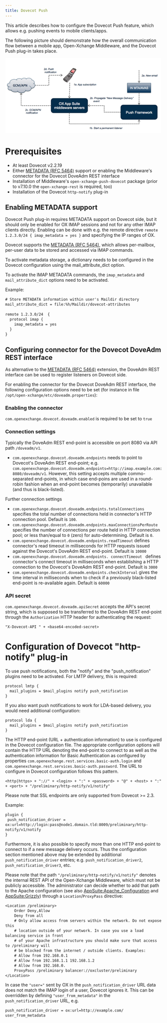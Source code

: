 ```yaml
---
title: Dovecot Push
---
```


This article describes how to configure the Dovecot Push feature, which allows e.g. pushing events to mobile clients/apps.

The following picture should demonstrate how the overall communication flow between a mobile app, Open-Xchange Middleware, and the Dovecot Push plug-in takes place.

![Dovecot Push flow](mail_push_flow.png)

# Prerequisites

- At least Dovecot v2.2.19
- Either [METADATA (RFC 5464)](https://tools.ietf.org/html/rfc5464%7CIMAP) support or enabling the Middleware's connector for the Dovecot DoveAdm REST interface
- Installation of Middleware's `open-xchange-push-dovecot` package (prior to v7.10.0 the `open-xchange-rest` is required, too)
- Installation of the Dovecot `http-notify` plug-in

## Enabling METADATA support

Dovecot Push plug-in requires METADATA support on Dovecot side, but it should only be enabled for OX IMAP sessions and not for any other IMAP clients directly. Enabling can be done with e.g. the remote directive `remote 1.2.3.0/24 { imap_metadata = yes }` and specifying the IP ranges of OX.

Dovecot supports the [METADATA (RFC 5464)](https://tools.ietf.org/html/rfc5464%7CIMAP), which allows per-mailbox, per-user data to be stored and accessed via IMAP commands.

To activate metadata storage, a dictionary needs to be configured in the Dovecot configuration using the mail_attribute_dict option.

To activate the IMAP METADATA commands, the `imap_metadata` and `mail_attribute_dict` options need to be activated.

Example:

```
# Store METADATA information within user's Maildir directory
mail_attribute_dict = file:%h/Maildir/dovecot-attributes

remote 1.2.3.0/24  {
  protocol imap {
    imap_metadata = yes
  }
}
```

## Configuring connector for the Dovecot DoveAdm REST interface

As alternative to the [METADATA (RFC 5464)](https://tools.ietf.org/html/rfc5464%7CIMAP) extension, the DoveAdm REST interface can be used to register listeners on Dovecot side.

For enabling the connector for the Dovecot DoveAdm REST interface, the following configuration options need to be set (for instance in file `/opt/open-xchange/etc/doveadm.properties`):

### Enabling the connector

`com.openexchange.dovecot.doveadm.enabled` is required to be set to `true`

### Connection settings

Typically the DoveAdm REST end-point is accessible on port 8080 via API path `/doveadm/v1`.

- `com.openexchange.dovecot.doveadm.endpoints` needs to point to Dovecot's DoveAdm REST end-point; e.g. `com.openexchange.dovecot.doveadm.endpoints=http://imap.example.com:8080/doveadm/v1`. However, this setting accepts multiple commo-separated end-points, in which case end-poins are used in a round-robin fashion when an end-point becomes (temporarily) unavailable (and thus is black-listed).

Further connection settings

- `com.openexchange.dovecot.doveadm.endpoints.totalConnections` specifies the total number of connections held in connector's HTTP connection pool. Default is `100`.
- `com.openexchange.dovecot.doveadm.endpoints.maxConnectionsPerRoute ` specifies the number of connections per route held in HTTP connection pool; or less than/equal to `0` (zero) for auto-determining. Default is `0`.
- `com.openexchange.dovecot.doveadm.endpoints.readTimeout` defines connector's read timeout in milliseconds for HTTP requests issued against the Dovecot's DoveAdm REST end-point. Default is `10000`
- `com.openexchange.dovecot.doveadm.endpoints. connectTimeout ` defines connector's connect timeout in milliseconds when establishing a HTTP connection to the Dovecot's DoveAdm REST end-point. Default is `3000`
- `com.openexchange.dovecot.doveadm.endpoints.checkInterval` gives the time interval in milliseconds when to check if a previously black-listed end-point is re-available again. Default is `60000`

### API secret

`com.openexchange.dovecot.doveadm.apiSecret` accepts the API's secret string, which is supposed to be transferred to the DoveAdm REST end-point through the `Authorization` HTTP header for authenticating the request:

```
"X-Dovecot-API " + <base64-encoded-secret>
```

# Configuration of Dovecot "http-notify" plug-in

To use push notifications, both the "notify" and the "push_notification" plugins need to be activated. For LMTP delivery, this is required:

```
protocol lmtp {
  mail_plugins = $mail_plugins notify push_notification
}
```

If you also want push notifications to work for LDA-based delivery, you would need additional configuration:

```
protocol lda {
  mail_plugins = $mail_plugins notify push_notification
}
```

The HTTP end-point (URL + authentication information) to use is configured in the Dovecot configuration file. The appropriate configuration options will contain the HTTP URL denoting the end-point to connect to as well as the authentication information for Basic Authentication as configured by properties `com.openexchange.rest.services.basic-auth.login` and `com.openexchange.rest.services.basic-auth.password`. The URL to configure in Dovecot configuration follows this pattern.

```
<http|https> + "://" + <login> + ":" + <password> + "@" + <host> + ":" + <port> + "/preliminary/http-notify/v1/notify"
```

Please note that SSL endpoints are only supported from Dovecot >= 2.3.

Example:

```
plugin {
 push_notification_driver = ox:url=http://login:pass@node1.domain.tld:8009/preliminary/http-notify/v1/notify
}
```

Furthermore, it is also possible to specify more than one HTTP end-point to connect to if a new message delivery occurs. Thus the configuration section mentioned above may be extended by additional `push_notification_driver` entries; e.g. `push_notification_driver2`, `push_notification_driver3`, etc.

Please note that the path `"/preliminary/http-notify/v1/notify"` denotes the internal REST API of the Open-Xchange Middleware, which must not be publicly accessible. The administrator can decide whether to add that path to the Apache configuration (see also [AppSuite:Apache_Configuration](http://oxpedia.org/wiki/index.php?title=AppSuite:Apache_Configuration) and [AppSuite:Grizzly](http://oxpedia.org/wiki/index.php?title=AppSuite:Grizzly)) through a `Location`/`ProxyPass` directive:

```
<Location /preliminary>
    Order Deny,Allow
    Deny from all
    # Only allow access from servers within the network. Do not expose this
    # location outside of your network. In case you use a load balancing service in front
    # of your Apache infrastructure you should make sure that access to /preliminary will
    # be blocked from the internet / outside clients. Examples:
    # Allow from 192.168.0.1
    # Allow from 192.168.1.1 192.168.1.2
    # Allow from 192.168.0.
    ProxyPass /preliminary balancer://oxcluster/preliminary
</Location>
```

In case the `"user="` sent by OX in the `push_notification_driver` URL data does not match the IMAP login of a user, Dovecot ignores it. This can be overridden by defining `"user_from_metadata"` in the `push_notification_driver` URL, e.g.

```
push_notification_driver = ox:url=http://example.com/ user_from_metadata
```
